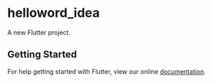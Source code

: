 # helloword_idea

A new Flutter project.

## Getting Started

For help getting started with Flutter, view our online
[documentation](https://flutter.io/).
